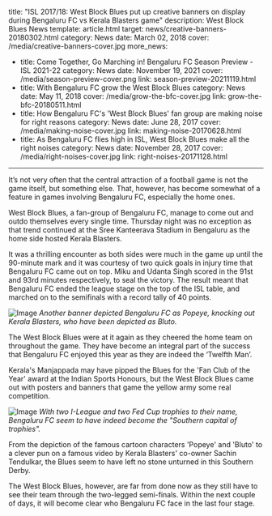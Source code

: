 title: "ISL 2017/18: West Block Blues put up creative banners on display during Bengaluru FC vs Kerala Blasters game"
description: West Block Blues News
template: article.html
target: news/creative-banners-20180302.html
category: News
date: March 02, 2018
cover: /media/creative-banners-cover.jpg
more_news:
  - title: Come Together, Go Marching in! Bengaluru FC Season Preview - ISL 2021-22
    category: News
    date: November 19, 2021
    cover: /media/season-preview-cover.png
    link: season-preview-20211119.html
  - title: With Bengaluru FC grow the West Block Blues
    category: News
    date: May 11, 2018
    cover: /media/grow-the-bfc-cover.jpg
    link: grow-the-bfc-20180511.html
  - title: How Bengaluru FC's 'West Block Blues' fan group are making noise for right reasons
    category: News
    date: June 28, 2017
    cover: /media/making-noise-cover.jpg
    link: making-noise-20170628.html
  - title: As Bengaluru FC flies high in ISL, West Block Blues make all the right noises
    category: News
    date: November 28, 2017
    cover: /media/right-noises-cover.jpg 
    link: right-noises-20171128.html    
---
It’s not very often that the central attraction of a football game is not the game itself, but something else. That, however, has become somewhat of a feature in games involving Bengaluru FC, especially the home ones.

West Block Blues, a fan-group of Bengaluru FC, manage to come out and outdo themselves every single time. Thursday night was no exception as that trend continued at the Sree Kanteerava Stadium in Bengaluru as the home side hosted Kerala Blasters.

It was a thrilling encounter as both sides were much in the game up until the 90-minute mark and it was courtesy of two quick goals in injury time that Bengaluru FC came out on top. Miku and Udanta Singh scored in the 91st and 93rd minutes respectively, to seal the victory. The result meant that Bengaluru FC ended the league stage on the top of the ISL table, and marched on to the semifinals with a record tally of 40 points.

![Image](/media/creative-banners-1.jpg)
*Another banner depicted Bengaluru FC as Popeye, knocking out Kerala Blasters, who have been depicted as Bluto.*

The West Block Blues were at it again as they cheered the home team on throughout the game. They have become an integral part of the success that Bengaluru FC enjoyed this year as they are indeed the ‘Twelfth Man’.

Kerala's Manjappada may have pipped the Blues for the 'Fan Club of the Year' award at the Indian Sports Honours, but the West Block Blues came out with posters and banners that game the yellow army some real competition.

![Image](/media/creative-banners-2.jpg)
*With two I-League and two Fed Cup trophies to their name, Bengaluru FC seem to have indeed become the "Southern capital of trophies".*

From the depiction of the famous cartoon characters 'Popeye' and 'Bluto' to a clever pun on a famous video by Kerala Blasters' co-owner Sachin Tendulkar, the Blues seem to have left no stone unturned in this Southern Derby.

The West Block Blues, however, are far from done now as they still have to see their team through the two-legged semi-finals. Within the next couple of days, it will become clear who Bengaluru FC face in the last four stage.


